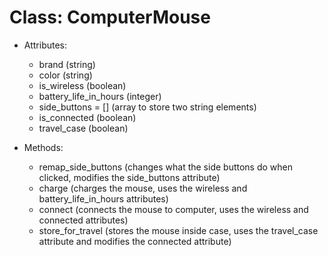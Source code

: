 # Class: ComputerMouse

- Attributes:
  - brand (string)
  - color (string)
  - is_wireless (boolean)
  - battery_life_in_hours (integer)
  - side_buttons = [] (array to store two string elements)
  - is_connected (boolean)
  - travel_case (boolean)

- Methods:
  - remap_side_buttons (changes what the side buttons do when clicked, modifies the side_buttons attribute)
  - charge (charges the mouse, uses the wireless and battery_life_in_hours attributes)
  - connect (connects the mouse to computer, uses the wireless and connected attributes)
  - store_for_travel (stores the mouse inside case, uses the travel_case attribute and modifies the connected attribute)

